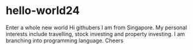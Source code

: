 # hello-world24
Enter a whole new world
Hi githubers
I am from Singapore. My personal interests include travelling, stock investing and property investing. I am branching into programming language.
Cheers

